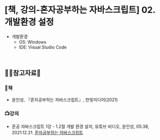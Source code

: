 # [책, 강의-혼자공부하는 자바스크립트] 02. 개발환경 설정

* 개발환경
  * OS: Windows
  * IDE: Visual Studio Code 

<br/>

## :ok_woman:참고자료:bow:

### :book:책
* 윤인성, 『혼자공부하는 자바스크립트』, 한빛미디어(2021)

### :tv:강의
* 혼공 자바스크립트 1강 - 1.2절 개발 환경 설치, 유튜브 비디오, 윤인성, 05:38, 2021.12.21. [혼자공부하는 자바스크립트](https://www.youtube.com/watch?v=pwR0y76Od_U&list=PLBXuLgInP-5kxpAKy2DNXoebCse2grHjl&index=2)

